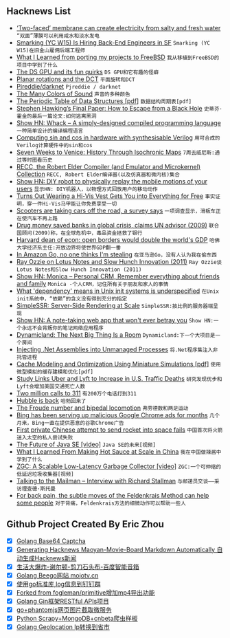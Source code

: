 ## Hacknews List


- [‘Two-faced’ membrane can create electricity from salty and fresh water](http://www.sciencemag.org/news/2018/10/two-faced-membrane-can-create-electricity-nothing-salty-water)  `“双面”薄膜可以利用咸水和淡水发电`
- [Smarking (YC W15) Is Hiring Back-End Engineers in SF](https://www.smarking.com/careers)  `Smarking (YC W15)在旧金山雇佣后端工程师`
- [What I Learned from porting my projects to FreeBSD](https://github.com/shlomif/what-i-learned-from-porting-to-freebsd)  `我从移植到FreeBSD的项目中学到了什么`
- [The DS GPU and its fun quirks](http://melonds.kuribo64.net/comments.php?id=56)  `DS GPU和它有趣的怪癖`
- [Planar rotations and the DCT](https://fgiesen.wordpress.com/2010/11/05/planar-rotations-and-the-dct/)  `平面旋转和DCT`
- [Pjreddie/darknet](https://github.com/pjreddie/darknet)  `Pjreddie / darknet`
- [The Many Colors of Sound](https://www.theatlantic.com/science/archive/2016/02/white-noise-sound-colors/462972/?single_page=true)  `声音的多种颜色`
- [The Periodic Table of Data Structures [pdf]](https://stratos.seas.harvard.edu/files/stratos/files/periodictabledatastructures.pdf)  `数据结构周期表[pdf]`
- [Stephen Hawking’s Final Paper: How to Escape from a Black Hole](https://www.nytimes.com/2018/10/23/science/stephen-hawking-final-paper.html)  `史蒂芬·霍金的最后一篇论文:如何逃离黑洞`
- [Show HN: Whack – A simply-designed compiled programming language](http://github.com/onchere/whack)  `一种简单设计的编译编程语言`
- [Computing sin and cos in hardware with synthesisable Verilog](http://kierdavis.com/cordic.html)  `用可合成的Verilog计算硬件中的sin和cos`
- [Seven Weeks to Venice: History Through Isochronic Maps](https://resobscura.blogspot.com/2018/10/seven-weeks-to-venice-history-through.html)  `7周去威尼斯:通过等时图看历史`
- [RECC, the Robert Elder Compiler (and Emulator and Microkernel) Collection](http://recc.robertelder.org/)  `RECC, Robert Elder编译器(以及仿真器和微内核)集合`
- [Show HN: DIY robot to physically replay the mobile motions of your users](https://remotion.cs.brown.edu)  `显示HN: DIY机器人，以物理方式回放用户的移动动作`
- [Turns Out Wearing a Hi-Vis Vest Gets You into Everything for Free](https://www.vice.com/en_au/article/mgv4gn/chalecos-reflectantes-entrar-gratis)  `事实证明，穿一件Hi-Vis马甲能让你免费享受一切`
- [Scooters are taking cars off the road, a survey says](https://ggwash.org/view/69621/scooters-are-taking-cars-off-the-road-a-survey-says)  `一项调查显示，滑板车正在使汽车不再上路`
- [Drug money saved banks in global crisis, claims UN advisor (2009)](https://www.theguardian.com/global/2009/dec/13/drug-money-banks-saved-un-cfief-claims)  `联合国顾问(2009)称，在全球危机中，毒品资金拯救了银行`
- [Harvard dean of econ: open borders would double the world&#39;s GDP](https://www.cato.org/publications/commentary/forget-wall-already-its-time-us-have-open-borders)  `哈佛大学经济系主任:开放边界将使世界GDP翻一番`
- [In Amazon Go, no one thinks I&#39;m stealing](https://www.cnet.com/news/amazon-go-avoid-discrimination-shopping-commentary/)  `在亚马逊Go，没有人认为我在偷东西`
- [Ray Ozzie on Lotus Notes and Slow Hunch Innovation (2011)](https://stevenberlinjohnson.com/ray-ozzie-on-lotus-notes-and-slow-hunch-innovation-5bb8c739111e)  `Ray Ozzie谈Lotus Notes和Slow Hunch Innovation (2011)`
- [Show HN: Monica – Personal CRM, Remember everything about friends and family](https://github.com/monicahq/monica)  `Monica -个人CRM，记住所有关于朋友和家人的事情`
- [What &#39;dependency&#39; means in Unix init systems is underspecified](https://utcc.utoronto.ca/~cks/space/blog/sysadmin/InitDependencyUnclear)  `在Unix init系统中，“依赖”的含义没有得到充分的指定`
- [SimpleSSR: Server-Side Rendering at Scale](https://www.simplessr.org/)  `SimpleSSR:按比例的服务器端呈现`
- [Show HN: A note-taking web app that won&#39;t ever betray you](https://noteto.me/)  `Show HN:一个永远不会背叛你的笔记网络应用程序`
- [Dynamicland: The Next Big Thing Is a Room](https://phenomenalworld.org/metaresearch/the-next-big-thing-is-a-room)  `Dynamicland:下一个大项目是一个房间`
- [Injecting .Net Assemblies into Unmanaged Processes](https://movaxbx.ru/2018/10/23/injecting-net-assemblies-into-unmanaged-processes/)  `将.Net程序集注入非托管进程`
- [Cache Modeling and Optimization Using Miniature Simulations [pdf]](https://www.usenix.org/system/files/conference/atc17/atc17-waldspurger.pdf)  `使用微型模拟的缓存建模和优化[pdf]`
- [Study Links Uber and Lyft to Increase in U.S. Traffic Deaths](http://www.thedrive.com/tech/24493/study-links-uber-and-lyft-to-increase-in-u-s-traffic-deaths)  `研究发现优步和Lyft会增加美国交通死亡人数`
- [Two million calls to 311](http://www.residentmar.io/2017/02/13/311.html)  `有200万个电话打到311`
- [Hubble is back](https://www.nasa.gov/feature/goddard/2018/update-on-the-hubble-space-telescope-safe-mode)  `哈勃回来了`
- [The Froude number and bipedal locomotion](https://paulispace.com/robotics/2018/10/26/froude.html)  `弗劳德数和两足运动`
- [Bing has been serving up malicious Google Chrome ads for months](https://www.forbes.com/sites/jasonevangelho/2018/10/27/stop-using-microsoft-edge-to-download-chrome-unless-you-want-malware/)  `几个月来，Bing一直在提供恶意的谷歌Chrome广告`
- [First private Chinese attempt to send rocket into space fails](https://www.theguardian.com/world/2018/oct/28/first-private-chinese-attempt-to-send-rocket-into-space-fails)  `中国首次将火箭送入太空的私人尝试失败`
- [The Future of Java SE [video]](https://www.youtube.com/watch?v=MFfTqUQxFTs)  `Java SE的未来[视频]`
- [What I Learned From Making Hot Sauce at Scale in China](https://medium.com/@jingtheory/what-i-learned-from-making-hot-sauce-at-scale-2cbb8ec709ba)  `我在中国做辣酱中学到了什么`
- [ZGC: A Scalable Low-Latency Garbage Collector [video]](https://www.youtube.com/watch?v=kF_r3GE3zOo)  `ZGC:一个可伸缩的低延迟垃圾收集器[视频]`
- [Talking to the Mailman – Interview with Richard Stallman](https://newleftreview.org/II/113/richard-stallman-talking-to-the-mailman)  `与邮递员交谈——采访理查德·斯托曼`
- [For back pain, the subtle moves of the Feldenkrais Method can help some people](https://www.washingtonpost.com/national/health-science/a-different-way-to-relieve-years-of-back-pain/2018/09/27/f3e663f4-b505-11e8-a2c5-3187f427e253_story.html)  `对于背痛，Feldenkrais方法的细微动作可以帮助一些人`

## Github Project Created By Eric Zhou

- [x] [Golang Base64 Captcha](https://github.com/mojocn/base64Captcha)
- [x] [Generating Hacknews Maoyan-Movie-Board Markdown Automatically 自动生成Hacknews新闻](https://github.com/dejavuzhou/md-genie)
- [x] [生活大爆炸-谢尔顿-剪刀石头布-百度智能音箱](https://github.com/mojocn/dueros-bang-game)
- [x] [Golang Beego网站 mojotv.cn](https://github.com/mojocn/www.mojotv.cn)
- [x] [使用go标准库,log信息到钉钉群](https://github.com/mojocn/dooger)
- [x] [Forked from fogleman/primitive增加mp4导出功能](https://github.com/mojocn/primitive)
- [x] [Golang Gin框架RESTful APIs项目](https://github.com/JJJJJJJerk/ezier-golang-web-api-framework)
- [x] [go+phantomjs网页图片截取微服务](https://github.com/mojocn/screen_shot)
- [x] [Python Scrapy+MongoDB+cnbeta爬虫样板](https://github.com/mojocn/scrapy_mongodb_boilerplate_cnbeta)
- [x] [Golang Geolocation Ip转换到省市](https://github.com/mojocn/ip2location)